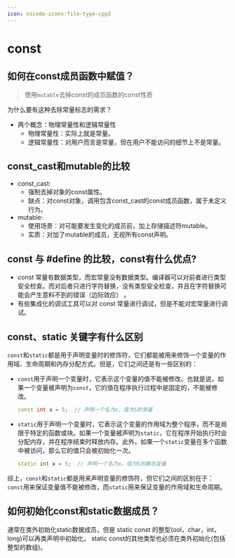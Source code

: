```yaml
---
icon: vscode-icons:file-type-cpp2
---
```


# const

## 如何在const成员函数中赋值？

> 使用`mutable`去掉const的成员函数的const性质

为什么要有这种去除常量标志的需求？

* 两个概念：物理常量性和逻辑常量性
  * 物理常量性：实际上就是常量。
  * 逻辑常量性：对用户而言是常量，但在用户不能访问的细节上不是常量。

## const_cast和mutable的比较

* const_cast:
  * 强制去掉对象的const属性。
  * 缺点：对const对象，调用包含const_cast的const成员函数，属于未定义行为。
* mutable:
  * 使用场景：对可能要发生变化的成员前，加上存储描述符mutable。
  * 实质：对加了mutable的成员，无视所有const声明。

## const 与 #define 的比较，const有什么优点?

* const 常量有数据类型，而宏常量没有数据类型。编译器可以对前者进行类型安全检查。而对后者只进行字符替换，没有类型安全检查，并且在字符替换可能会产生意料不到的错误（边际效应）
  。
* 有些集成化的调试工具可以对 const 常量进行调试，但是不能对宏常量进行调试。

## const、static 关键字有什么区别

`const`和`static`都是用于声明变量时的修饰符，它们都能被用来修饰一个变量的作用域、生命周期和内存分配方式。但是，它们之间还是有一些区别的：

* `const`用于声明一个变量时，它表示这个变量的值不能被修改。也就是说，如果一个变量被声明为`const`，它的值在程序执行过程中是固定的，不能被修改。

    ```cpp
    const int x = 5;  // 声明一个名为x，值为5的常量
    ```

* `static`用于声明一个变量时，它表示这个变量的作用域为整个程序，而不是局限于特定的函数或块。如果一个变量被声明为`static`，它在程序开始执行时会分配内存，并在程序结束时释放内存。此外，如果一个`static`变量在多个函数中被访问，那么它的值只会被初始化一次。

    ```cpp
    static int x = 5;  // 声明一个名为x，值为5的静态变量
    ```

综上，`const`和`static`都是用来声明变量的修饰符，但它们之间的区别在于：`const`用来保证变量值不能被修改，而`static`用来保证变量的作用域和生命周期。

## 如何初始化const和static数据成员？

通常在类外初始化static数据成员，但是 static const 的整型(ool，char，int，long)可以再类声明中初始化， static
const的其他类型也必须在类外初始化(包括整型的数组)。
